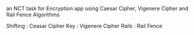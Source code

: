 an NCT task for Encryption app using Caesar Cipher, Vigenere Cipher and Rail Fence Algorithms 

Shifting : Ceasar Cipher
Key : Vigenere Cipher
Rails : Rail Fence

